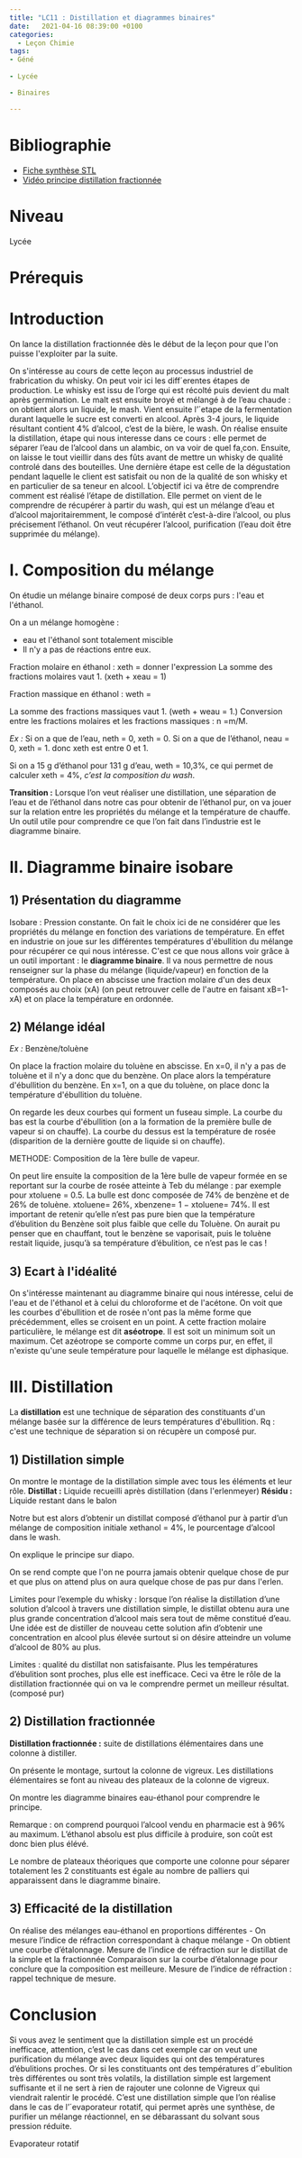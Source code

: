 ```yaml
---
title: "LC11 : Distillation et diagrammes binaires"
date:   2021-04-16 08:39:00 +0100
categories:
  - Leçon Chimie
tags:
- Géné
 
- Lycée

- Binaires

---
```

# Bibliographie
* [Fiche synthèse STL](https://github.com/Didinette/Didinette.github.io/blob/master/assets/PARTIE_C-la_distillation.pdf)
* [Vidéo principe distillation fractionnée](https://www.youtube.com/watch?v=Z6OyNB8V7Hc&t=246s)
# Niveau
Lycée

# Prérequis

# Introduction
On lance la distillation fractionnée dès le début de la leçon pour que l'on puisse l'exploiter par la suite.

On s'intéresse au cours de cette leçon au processus industriel de frabrication du whisky.
On peut voir ici les diff´erentes étapes de production. Le whisky est issu de l’orge qui est récolté
puis devient du malt après germination. Le malt est ensuite broyé et mélangé à de l’eau chaude
: on obtient alors un liquide, le mash. Vient ensuite l’´etape de la fermentation durant laquelle
le sucre est converti en alcool. Après 3-4 jours, le liquide résultant contient 4% d’alcool, c’est de
la bière, le wash. On réalise ensuite la distillation, étape qui nous interesse dans ce cours : elle
permet de séparer l’eau de l’alcool dans un alambic, on va voir de quel fa¸con. Ensuite, on laisse le
tout vieillir dans des fûts avant de mettre un whisky de qualité controlé dans des bouteilles. Une
dernière étape est celle de la dégustation pendant laquelle le client est satisfait ou non de la qualité
de son whisky et en particulier de sa teneur en alcool.
L’objectif ici va être de comprendre comment est réalisé l’étape de distillation. Elle permet
on vient de le comprendre de récupérer à partir du wash, qui est un mélange d’eau et d’alcool
majoritairemment, le composé d’intérêt c’est-à-dire l’alcool, ou plus précisement l’éthanol. On
veut récupérer l’alcool, purification (l’eau doit être supprimée du mélange).

# I. Composition du mélange
On étudie un mélange binaire composé de deux corps purs : l'eau et l'éthanol.

On a un mélange homogène : 
* eau et l'éthanol sont totalement miscible 
* Il n'y a pas de réactions entre eux. 

Fraction molaire en éthanol : xeth = donner l'expression
La somme des fractions molaires vaut 1. (xeth + xeau = 1)

Fraction massique en éthanol : weth =

La somme des fractions massiques vaut 1. (weth + weau = 1.)
Conversion entre les fractions molaires et les fractions massiques : n =m/M.

*Ex :* Si on a que de l’eau, neth = 0, xeth = 0.
Si on a que de l’éthanol, neau = 0, xeth = 1.
donc xeth est entre 0 et 1.

Si on a 15 g d’éthanol pour 131 g d’eau, weth = 10,3%, ce qui permet de calculer xeth = 4%, *c’est la composition du wash*.

**Transition :** Lorsque l’on veut réaliser une distillation, une séparation de l’eau et de l’éthanol dans notre
cas pour obtenir de l’éthanol pur, on va jouer sur la relation entre les propriétés du mélange et
la température de chauffe. Un outil utile pour comprendre ce que l’on fait dans l’industrie est le
diagramme binaire.

# II. Diagramme binaire isobare
## 1) Présentation du diagramme
Isobare : Pression constante. On fait le choix ici de ne considérer que les propriétés du mélange en fonction des variations de température. En effet en industrie on joue sur les différentes températures d'ébullition du mélange pour récupérer ce qui nous intéresse. C'est ce que nous allons voir grâce à un outil important : le **diagramme binaire**.
Il va nous permettre de nous renseigner sur la phase du mélange (liquide/vapeur) en fonction de la température. On place en abscisse une fraction molaire d'un des deux composés au choix (xA) (on peut retrouver celle de l'autre en faisant xB=1-xA) et on place la température en ordonnée.

## 2) Mélange idéal
*Ex :* Benzène/toluène

On place la fraction molaire du toluène en abscisse. 
En x=0, il n'y a pas de toluène et il n'y a donc que du benzène. On place alors la température d'ébullition du benzène. En x=1, on a que du toluène, on place donc la température d'ébullition du toluène.

On regarde les deux courbes qui forment un fuseau simple. La courbe du bas est la courbe d'ébullition (on a la formation de la première bulle de vapeur si on chauffe).
La courbe du dessus est la température de rosée (disparition de la dernière goutte de liquide si on chauffe). 

METHODE:  Composition de la 1ère bulle de vapeur.

On peut lire ensuite la composition de la 1ère bulle de vapeur formée en se reportant sur la courbe de rosée atteinte à Teb du mélange
: par exemple pour xtoluene = 0.5. La bulle est donc composée de 74% de benzène et de 26% de
toluène. xtoluene= 26%, xbenzene= 1 − xtoluene= 74%. 
Il est important de retenir qu’elle n’est pas pure bien que la température d’ébulition du Benzène soit plus faible que celle du Toluène. On
aurait pu penser que en chauffant, tout le benzène se vaporisait, puis le toluène restait liquide,
jusqu’à sa température d’ébulition, ce n’est pas le cas !

## 3) Ecart à l'idéalité

On s'intéresse maintenant au diagramme binaire qui nous intéresse, celui de l'eau et de l'éthanol et à celui du chloroforme et de l'acétone. On voit que les courbes d'ébullition et de rosée n'ont pas la même forme que précédemment, elles se croisent en un point. A cette fraction molaire particulière, le mélange est dit **aséotrope**. Il est soit un minimum soit un maximum. Cet azéotrope se comporte comme un corps pur, en effet, il n'existe qu'une seule température pour laquelle le mélange est diphasique.

# III. Distillation 
La **distillation** est une technique de séparation des constituants d'un mélange basée sur la différence de leurs températures d'ébullition. 
Rq : c'est une technique de séparation si on récupère un composé pur.

## 1) Distillation simple
On montre le montage de la distillation simple avec tous les éléments et leur rôle. 
**Distillat :** Liquide recueilli après distillation (dans l'erlenmeyer)
**Résidu :** Liquide restant dans le balon

Notre but est alors d’obtenir un distillat composé d’éthanol pur à partir d’un mélange de composition initiale xethanol = 4%, le pourcentage d’alcool dans le wash.

On explique le principe sur diapo.

On se rend compte que l'on ne pourra jamais obtenir quelque chose de pur et que plus on attend plus on aura quelque chose de pas pur dans l'erlen.

Limites pour l’exemple du whisky : lorsque l’on réalise la distillation d’une solution d’alcool à travers une distillation simple, le distillat obtenu aura une plus grande concentration d’alcool mais sera tout de même constitué d’eau. 
Une idée est de distiller de nouveau cette solution afin d’obtenir
une concentration en alcool plus élevée surtout si on désire atteindre un volume d’alcool de 80% au plus. 

Limites : qualité du distillat non satisfaisante. Plus les températures d’ébulition sont proches, plus elle est inefficace. Ceci va être le rôle de la distillation fractionnée qui on va le comprendre permet un meilleur résultat. (composé pur)

## 2) Distillation fractionnée
**Distillation fractionnée :** suite de distillations élémentaires dans une colonne à distiller.

On présente le montage, surtout la colonne de vigreux. Les distillations élémentaires se font au niveau des plateaux de la colonne de vigreux.

On montre les diagramme binaires eau-éthanol pour comprendre le principe.

Remarque : on comprend pourquoi l’alcool vendu en pharmacie est à 96% au maximum.
L’éthanol absolu est plus difficile à produire, son coût est donc bien plus élévé.

Le nombre de plateaux théoriques que comporte une colonne pour séparer totalement les 2
constituants est égale au nombre de palliers qui apparaissent dans le diagramme binaire.

## 3) Efficacité de la distillation
On réalise des mélanges eau-éthanol en proportions différentes - On mesure l’indice
de réfraction correspondant à chaque mélange - On obtient une courbe d’étalonnage.
Mesure de l’indice de réfraction sur le distillat de la simple et la fractionnée
Comparaison sur la courbe d’étalonnage pour conclure que la composition est meilleure.
Mesure de l’indice de réfraction : rappel technique de mesure.

# Conclusion
Si vous avez le sentiment que la distillation simple est un procédé inefficace, attention, c’est le
cas dans cet exemple car on veut une purification du mélange avec deux liquides qui ont des
températures d’ébulitions proches. Or si les constituants ont des températures d’´ebulition très
différentes ou sont très volatils, la distillation simple est largement suffisante et il ne sert à rien
de rajouter une colonne de Vigreux qui viendrait ralentir le procédé. C’est une distillation simple
que l’on réalise dans le cas de l’´evaporateur rotatif, qui permet après une synthèse, de purifier un
mélange réactionnel, en se débarassant du solvant sous pression réduite.

Evaporateur rotatif
